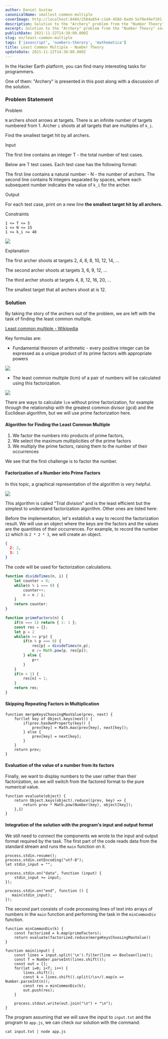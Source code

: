 ```yaml
---
author: Daniel Gustaw
canonicalName: smallest-common-multiple
coverImage: http://localhost:8484/2584a854-c1e8-458d-8add-5e70e49ef101.avif
description: Solution to the "Archery" problem from the "Number Theory" section of "Hacker Earth". The task is to determine the least common multiple of a sequence of numbers.
excerpt: Solution to the "Archery" problem from the "Number Theory" section of "Hacker Earth". The task is to determine the least common multiple of a sequence of numbers.
publishDate: 2021-11-22T14:38:00.000Z
slug: en/least-common-multiple
tags: ['javascript', 'numbers-therory', 'mathematica']
title: Least Common Multiple - Number Theory
updateDate: 2021-11-22T14:38:00.000Z
---
```


In the Hacker Earth platform, you can find many interesting tasks for programmers.

One of them: "Archery" is presented in this post along with a discussion of the solution.

### Problem Statement

Problem

`N` archers shoot arrows at targets. There is an infinite number of targets numbered from 1. Archer `i` shoots at all targets that are multiples of `k_i`.

Find the smallest target hit by all archers.

Input

The first line contains an integer T - the total number of test cases.

Below are T test cases. Each test case has the following format:

The first line contains a natural number - N - the number of archers. The second line contains N integers separated by spaces, where each subsequent number indicates the value of `k_i` for the archer.

Output

For each test case, print on a new line **the smallest target hit by all archers.**

Constraints

```
1 <= T <= 5
1 <= N <= 15
1 <= k_i <= 48
```

![](http://localhost:8484/8125dd8c-e9dc-4dd9-ab8c-cdbaaf274cc1.avif)

Explanation

The first archer shoots at targets 2, 4, 6, 8, 10, 12, 14, ...

The second archer shoots at targets 3, 6, 9, 12, ...

The third archer shoots at targets 4, 8, 12, 16, 20, ...

The smallest target that all archers shoot at is 12.

### Solution

By taking the story of the archers out of the problem, we are left with the task of finding the least common multiple.

[Least common multiple - Wikipedia](https://en.wikipedia.org/wiki/Least_common_multiple)

Key formulas are:

* Fundamental theorem of arithmetic - every positive integer can be expressed as a unique product of its prime factors with appropriate powers

![](http://localhost:8484/20687346-ea6f-43fc-8b22-7a7573819554.avif)

* The least common multiple (lcm) of a pair of numbers will be calculated using this factorization.

![](http://localhost:8484/29216930-efaf-40f6-81e6-49f186d6a8fc.avif)

There are ways to calculate `lcm` without prime factorization, for example through the relationship with the greatest common divisor (gcd) and the Euclidean algorithm, but we will use prime factorization here.

#### Algorithm for Finding the Least Common Multiple

1. We factor the numbers into products of prime factors,
2. We select the maximum multiplicities of the prime factors
3. We multiply the prime factors, raising them to the number of their occurrences

We see that the first challenge is to factor the number.

#### Factorization of a Number into Prime Factors

In this topic, a graphical representation of the algorithm is very helpful.

![](http://localhost:8484/102c0a22-4b94-4642-97b0-6e96f9d9bd47.avif)

This algorithm is called "Trial division" and is the least efficient but the simplest to understand factorization algorithm. Other ones are listed here:

Before the implementation, let's establish a way to record the factorization result. We will use an object where the keys are the factors and the values are the quantities of their occurrences. For example, to record the number `12` which is `2 * 2 * 3`, we will create an object.

```json
{
  2: 2,
  3: 1
}
```

The code will be used for factorization calculations.

```javascript
function divideTimes(n, i) {
    let counter = 0;
    while(n % i === 0) {
        counter++;
        n = n / i;
    }
    return counter;
}

function primeFactors(n) {
    if(n === 1) return { 1: 1 };
    const res = {};
    let p = 2
    while(n >= p*p) {
        if(n % p === 0) {
            res[p] = divideTimes(n,p);
            n /= Math.pow(p, res[p]);
        } else {
            p++
        }
    }
    if(n > 1) {
        res[n] = 1;
    }
    return res;
}
```

#### Skipping Repeating Factors in Multiplication

```
function mergeKeysChoosingMaxValue(prev, next) {
    for(let key of Object.keys(next)) {
        if(prev.hasOwnProperty(key)) {
            prev[key] = Math.max(prev[key], next[key]);
        } else {
            prev[key] = next[key];
        }
    }
    return prev;
}
```

#### Evaluation of the value of a number from its factors

Finally, we want to display numbers to the user rather than their factorization, so we will switch from the factored format to the pure numerical value.

```
function evaluate(object) {
    return Object.keys(object).reduce((prev, key) => {
        return prev * Math.pow(Number(key), object[key]);
    },1)
}
```

#### Integration of the solution with the program's input and output format

We still need to connect the components we wrote to the input and output format required by the task. The first part of the code reads data from the standard stream and runs the `main` function on it.

```
process.stdin.resume();
process.stdin.setEncoding("utf-8");
let stdin_input = "";

process.stdin.on("data", function (input) {
    stdin_input += input;
});

process.stdin.on("end", function () {
   main(stdin_input);
});
```

The second part consists of code processing lines of text into arrays of numbers in the `main` function and performing the task in the `minCommonDiv` function.

```
function minCommonDiv(k) {
    const factorized = k.map(primeFactors);
    return evaluate(factorized.reduce(mergeKeysChoosingMaxValue))
}

function main(input) {
    const lines = input.split('\n').filter(line => Boolean(line));
    const T = Number.parseInt(lines.shift());
    const out = [];
    for(let i=0; i<T; i++) {
        lines.shift();
        const k = lines.shift().split(/\s+/).map(n => Number.parseInt(n));
        const res = minCommonDiv(k);
        out.push(res);
    }

    process.stdout.write(out.join("\n") + "\n");
}
```

The program assuming that we will save the input to `input.txt` and the program to `app.js`, we can check our solution with the command:

```
cat input.txt | node app.js
```
